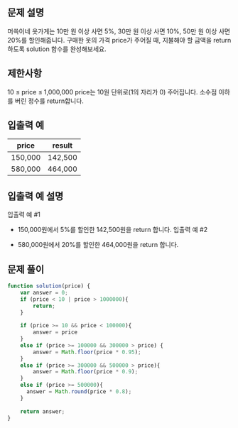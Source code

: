 ## 문제 설명
머쓱이네 옷가게는 10만 원 이상 사면 5%, 30만 원 이상 사면 10%, 50만 원 이상 사면 20%를 할인해줍니다.
구매한 옷의 가격 price가 주어질 때, 지불해야 할 금액을 return 하도록 solution 함수를 완성해보세요.

## 제한사항
10 ≤ price ≤ 1,000,000
price는 10원 단위로(1의 자리가 0) 주어집니다.
소수점 이하를 버린 정수를 return합니다.
## 입출력 예
price|	result
:--:|:--:
150,000|	142,500
580,000	|464,000
## 입출력 예 설명
입출력 예 #1

- 150,000원에서 5%를 할인한 142,500원을 return 합니다.
입출력 예 #2

- 580,000원에서 20%를 할인한 464,000원을 return 합니다.

## 문제 풀이
```js
function solution(price) {
    var answer = 0;
    if (price < 10 | price > 1000000){
        return;
    }
    
    if (price >= 10 && price < 100000){
        answer = price
    }
    else if (price >= 100000 && 300000 > price) {
        answer = Math.floor(price * 0.95);
    }
    else if (price >= 300000 && 500000 > price){
        answer = Math.floor(price * 0.9);
    }
    else if (price >= 500000){
      answer = Math.round(price * 0.8);  
    } 
    
    return answer;
}
```
